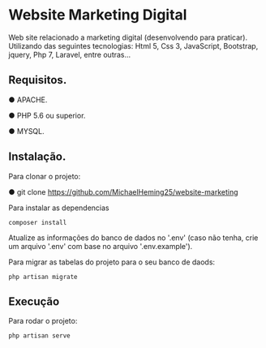 # Website Marketing Digital

Web site relacionado a marketing digital (desenvolvendo para praticar).
Utilizando das seguintes tecnologias: Html 5, Css 3, JavaScript, Bootstrap, jquery, Php 7, Laravel, entre outras...

## Requisitos.

  ● APACHE.
  
  ● PHP 5.6 ou superior.
  
  ● MYSQL.
  
## Instalação.

Para clonar o projeto:

  ● git clone https://github.com/MichaelHeming25/website-marketing

Para instalar as dependencias

    composer install

Atualize as informações do banco de dados no '.env' (caso não tenha, crie um arquivo '.env' com base no arquivo '.env.example').

Para migrar as tabelas do projeto para o seu banco de daods:

    php artisan migrate
  
## Execução

Para rodar o projeto:

    php artisan serve